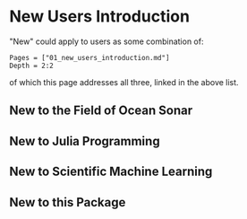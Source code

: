 # New Users Introduction

"New" could apply to users as some combination of:

```@contents
Pages = ["01_new_users_introduction.md"]
Depth = 2:2
```

of which this page addresses all three, linked in the above list.

## New to the Field of Ocean Sonar

## New to Julia Programming

## New to Scientific Machine Learning

## New to this Package
